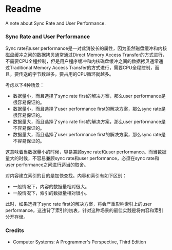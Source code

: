 # Readme
A note about Sync Rate and User Performance.

### Sync Rate and User Performance

Sync rate和user performance是一对此消彼长的属性，因为虽然磁盘缓冲和内核磁盘缓冲之间的数据拷贝通常通过Direct Memory Access Transfer的方式进行，不需要CPU全程控制，但是用户程序缓冲和内核磁盘缓冲之间的数据拷贝通常通过Traditional Memory Access Transfer的方式进行，需要CPU全程控制，而且，要传送的字节数越多，要占用的CPU循环就越多。

考虑以下4种场景：
- 数据量小，而且选择了sync rate first的解决方案，那么user performance是很容易保证的。
- 数据量小，而且选择了user performance first的解决方案，那么sync rate是很容易保证的。
- 数据量大，而且选择了sync rate first的解决方案，那么user performance是不容易保证的。
- 数据量大，而且选择了user performance first的解决方案，那么sync rate是不容易保证的。

这意味着当数据量小的时候，容易兼顾sync rate和user performance。而当数据量大的时候，不容易兼顾sync rate和user performance，必须在sync rate和user performance之间进行适当的取舍。

对内容建立索引的目的是加快查找。内容和索引有如下区别：
- 一般情况下，内容的数据量相对很大。
- 一般情况下，索引的数据量相对很小。

此时，如果选择了sync rate first的解决方案，将会严重影响索引上的user performance，这违背了索引的初衷，针对这种场景的最佳实践是将内容和索引分开存储。

### Credits
- Computer Systems: A Programmer's Perspective, Third Edition
